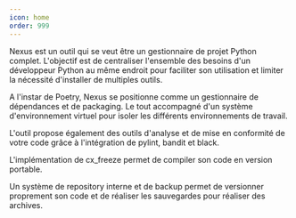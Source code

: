 ```yaml
---
icon: home
order: 999
---
```

Nexus est un outil qui se veut être un gestionnaire de projet Python complet.
L'objectif est de centraliser l'ensemble des besoins d'un développeur Python au même endroit pour faciliter son utilisation et limiter la nécessité d'installer de multiples outils.

A l'instar de Poetry, Nexus se positionne comme un gestionnaire de dépendances et de packaging. Le tout accompagné d'un système d'environnement virtuel pour isoler les différents environnements de travail.

L'outil propose également des outils d'analyse et de mise en conformité de votre code grâce à l'intégration de pylint, bandit et black.

L'implémentation de cx_freeze permet de compiler son code en version portable.

Un système de repository interne et de backup permet de versionner proprement son code et de réaliser les sauvegardes pour réaliser des archives.